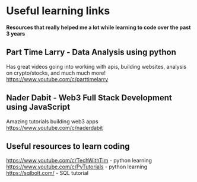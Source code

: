 # Useful learning links

**Resources that really helped me a lot while learning to code over the past 3 years**<br/>
## Part Time Larry - Data Analysis using python
Has great videos going into working with apis, building websites, analysis on crypto/stocks, and much much more!<br/>
https://www.youtube.com/c/parttimelarry <br/>
## Nader Dabit - Web3 Full Stack Development using JavaScript
Amazing tutorials building web3 apps <br/>
https://www.youtube.com/c/naderdabit <br/>
## Useful resources to learn coding
https://www.youtube.com/c/TechWithTim - python learning <br/>
https://www.youtube.com/c/PyTutorials - python learning <br/>
https://sqlbolt.com/ - SQL tutorial
